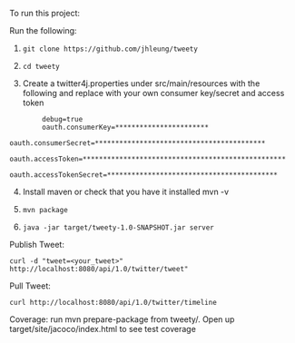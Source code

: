 To run this project:

Run the following:

1. ```git clone https://github.com/jhleung/tweety```
    
2. ```cd tweety```
    
3. Create a twitter4j.properties under src/main/resources with the following and replace with your own consumer key/secret and access token
```
        debug=true
        oauth.consumerKey=***********************
        oauth.consumerSecret=******************************************
        oauth.accessToken=**************************************************
        oauth.accessTokenSecret=******************************************
```

4. Install maven or check that you have it installed
	mvn -v

5. ```mvn package``` 

6. ```java -jar target/tweety-1.0-SNAPSHOT.jar server```

Publish Tweet:

	curl -d "tweet=<your_tweet>" http://localhost:8080/api/1.0/twitter/tweet"

Pull Tweet:
	
	curl http://localhost:8080/api/1.0/twitter/timeline

Coverage:
	run mvn prepare-package from tweety/. Open up target/site/jacoco/index.html to see test coverage

